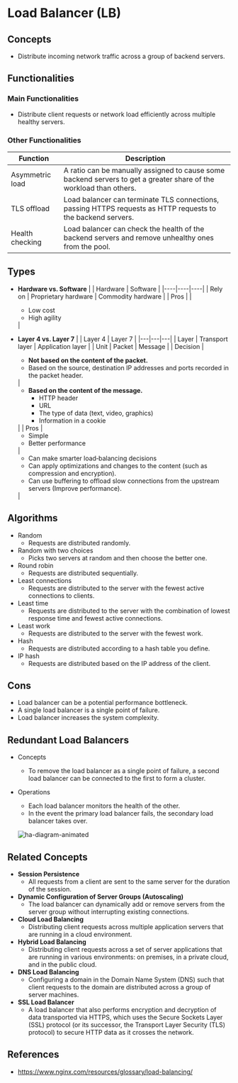# Load Balancer (LB)

## Concepts
- Distribute incoming network traffic across a group of backend servers.

## Functionalities
### Main Functionalities
- Distribute client requests or network load efficiently across multiple healthy servers.

### Other Functionalities
| Function | Description |
|----|----|
| Asymmetric load | A ratio can be manually assigned to cause some backend servers to get a greater share of the workload than others. |
| TLS offload | Load balancer can terminate TLS connections, passing HTTPS requests as HTTP requests to the backend servers. |
| Health checking | Load balancer can check the health of the backend servers and remove unhealthy ones from the pool. |

## Types
- **Hardware vs. Software**
  | | Hardware | Software |
  |----|----|----|
  | Rely on | Proprietary hardware | Commodity hardware |
  | Pros | | <ul><li>Low cost<li>High agility</ul> |
 
- **Layer 4 vs. Layer 7**
  | | Layer 4 | Layer 7 |
  |---|---|---|
  | Layer | Transport layer | Application layer |
  | Unit | Packet | Message |
  | Decision | <ul><li>**Not based on the content of the packet.**<li>Based on the source, destination IP addresses and ports recorded in the packet header.</ul> | <ul><li>**Based on the content of the message.**<ul><li>HTTP header<li>URL<li>The type of data (text, video, graphics)<li>Information in a cookie</ul></ul> |
  | Pros | <ul><li>Simple<li>Better performance</ul>| <ul><li>Can make smarter load‑balancing decisions<li>Can apply optimizations and changes to the content (such as compression and encryption).<li>Can use buffering to offload slow connections from the upstream servers (Improve performance).</ul> |

## Algorithms
- Random
   - Requests are distributed randomly.
- Random with two choices
   - Picks two servers at random and then choose the better one.
- Round robin
   - Requests are distributed sequentially.
- Least connections
   - Requests are distributed to the server with the fewest active connections to clients.
- Least time
   - Requests are distributed to the server with the combination of lowest response time and fewest active connections.
- Least work
   - Requests are distributed to the server with the fewest work.
- Hash
   - Requests are distributed according to a hash table you define.
- IP hash
   - Requests are distributed based on the IP address of the client.

## Cons
- Load balancer can be a potential performance bottleneck.
- A single load balancer is a single point of failure.
- Load balancer increases the system complexity.

## Redundant Load Balancers
- Concepts
   - To remove the load balancer as a single point of failure, a second load balancer can be connected to the first to form a cluster.
- Operations
   - Each load balancer monitors the health of the other.
   - In the event the primary load balancer fails, the secondary load balancer takes over.
   
   ![ha-diagram-animated](https://user-images.githubusercontent.com/8989447/118159733-a2c51700-b3da-11eb-8501-33cec29c11f6.gif)

## Related Concepts
- **Session Persistence**
   - All requests from a client are sent to the same server for the duration of the session.
- **Dynamic Configuration of Server Groups (Autoscaling)**
   - The load balancer can dynamically add or remove servers from the server group without interrupting existing connections.
- **Cloud Load Balancing**
   - Distributing client requests across multiple application servers that are running in a cloud environment.
- **Hybrid Load Balancing**
   - Distributing client requests across a set of server applications that are running in various environments: on premises, in a private cloud, and in the public cloud.
- **DNS Load Balancing**
   - Configuring a domain in the Domain Name System (DNS) such that client requests to the domain are distributed across a group of server machines.
- **SSL Load Balancer**
   - A load balancer that also performs encryption and decryption of data transported via HTTPS, which uses the Secure Sockets Layer (SSL) protocol (or its successor, the Transport Layer Security (TLS) protocol) to secure HTTP data as it crosses the network.

## References
- https://www.nginx.com/resources/glossary/load-balancing/
